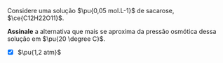 Considere uma solução $\pu{0,05 mol.L-1}$ de sacarose, $\ce{C12H22O11}$.

**Assinale** a alternativa que mais se aproxima da pressão osmótica dessa solução em $\pu{20 \degree C}$.

- [x] $\pu{1,2 atm}$

